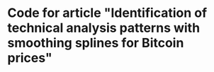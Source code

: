 # Code for article "Identification of technical analysis patterns with smoothing splines for Bitcoin prices"

